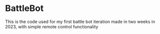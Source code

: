 # BattleBot

This is the code used for my first battle bot iteration made in two weeks in 2023, with simple remote control functionality
